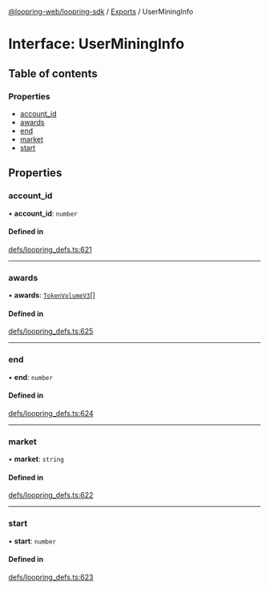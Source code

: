 [@loopring-web/loopring-sdk](../README.md) / [Exports](../modules.md) / UserMiningInfo

# Interface: UserMiningInfo

## Table of contents

### Properties

- [account\_id](UserMiningInfo.md#account_id)
- [awards](UserMiningInfo.md#awards)
- [end](UserMiningInfo.md#end)
- [market](UserMiningInfo.md#market)
- [start](UserMiningInfo.md#start)

## Properties

### account\_id

• **account\_id**: `number`

#### Defined in

[defs/loopring_defs.ts:621](https://github.com/Loopring/loopring_sdk/blob/9d83b66/src/defs/loopring_defs.ts#L621)

___

### awards

• **awards**: [`TokenVolumeV3`](TokenVolumeV3.md)[]

#### Defined in

[defs/loopring_defs.ts:625](https://github.com/Loopring/loopring_sdk/blob/9d83b66/src/defs/loopring_defs.ts#L625)

___

### end

• **end**: `number`

#### Defined in

[defs/loopring_defs.ts:624](https://github.com/Loopring/loopring_sdk/blob/9d83b66/src/defs/loopring_defs.ts#L624)

___

### market

• **market**: `string`

#### Defined in

[defs/loopring_defs.ts:622](https://github.com/Loopring/loopring_sdk/blob/9d83b66/src/defs/loopring_defs.ts#L622)

___

### start

• **start**: `number`

#### Defined in

[defs/loopring_defs.ts:623](https://github.com/Loopring/loopring_sdk/blob/9d83b66/src/defs/loopring_defs.ts#L623)

